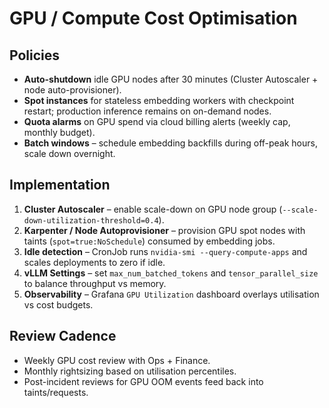 # GPU / Compute Cost Optimisation

## Policies

- **Auto-shutdown** idle GPU nodes after 30 minutes (Cluster Autoscaler + node auto-provisioner).
- **Spot instances** for stateless embedding workers with checkpoint restart; production inference remains on on-demand nodes.
- **Quota alarms** on GPU spend via cloud billing alerts (weekly cap, monthly budget).
- **Batch windows** – schedule embedding backfills during off-peak hours, scale down overnight.

## Implementation

1. **Cluster Autoscaler** – enable scale-down on GPU node group (`--scale-down-utilization-threshold=0.4`).
2. **Karpenter / Node Autoprovisioner** – provision GPU spot nodes with taints (`spot=true:NoSchedule`) consumed by embedding jobs.
3. **Idle detection** – CronJob runs `nvidia-smi --query-compute-apps` and scales deployments to zero if idle.
4. **vLLM Settings** – set `max_num_batched_tokens` and `tensor_parallel_size` to balance throughput vs memory.
5. **Observability** – Grafana `GPU Utilization` dashboard overlays utilisation vs cost budgets.

## Review Cadence

- Weekly GPU cost review with Ops + Finance.
- Monthly rightsizing based on utilisation percentiles.
- Post-incident reviews for GPU OOM events feed back into taints/requests.
